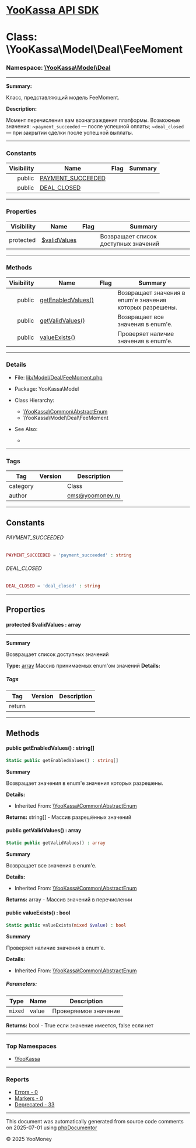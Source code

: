 # [YooKassa API SDK](../home.md)

# Class: \YooKassa\Model\Deal\FeeMoment
### Namespace: [\YooKassa\Model\Deal](../namespaces/yookassa-model-deal.md)
---
**Summary:**

Класс, представляющий модель FeeMoment.

**Description:**

Момент перечисления вам вознаграждения платформы. Возможные значения:
~`payment_succeeded` — после успешной оплаты;
~`deal_closed` — при закрытии сделки после успешной выплаты.

---
### Constants
| Visibility | Name | Flag | Summary |
| ----------:| ---- | ---- | ------- |
| public | [PAYMENT_SUCCEEDED](../classes/YooKassa-Model-Deal-FeeMoment.md#constant_PAYMENT_SUCCEEDED) |  |  |
| public | [DEAL_CLOSED](../classes/YooKassa-Model-Deal-FeeMoment.md#constant_DEAL_CLOSED) |  |  |

---
### Properties
| Visibility | Name | Flag | Summary |
| ----------:| ---- | ---- | ------- |
| protected | [$validValues](../classes/YooKassa-Model-Deal-FeeMoment.md#property_validValues) |  | Возвращает список доступных значений |

---
### Methods
| Visibility | Name | Flag | Summary |
| ----------:| ---- | ---- | ------- |
| public | [getEnabledValues()](../classes/YooKassa-Common-AbstractEnum.md#method_getEnabledValues) |  | Возвращает значения в enum'е значения которых разрешены. |
| public | [getValidValues()](../classes/YooKassa-Common-AbstractEnum.md#method_getValidValues) |  | Возвращает все значения в enum'e. |
| public | [valueExists()](../classes/YooKassa-Common-AbstractEnum.md#method_valueExists) |  | Проверяет наличие значения в enum'e. |

---
### Details
* File: [lib/Model/Deal/FeeMoment.php](../../lib/Model/Deal/FeeMoment.php)
* Package: YooKassa\Model
* Class Hierarchy: 
  * [\YooKassa\Common\AbstractEnum](../classes/YooKassa-Common-AbstractEnum.md)
  * \YooKassa\Model\Deal\FeeMoment

* See Also:
  * [](https://yookassa.ru/developers/api)

---
### Tags
| Tag | Version | Description |
| --- | ------- | ----------- |
| category |  | Class |
| author |  | cms@yoomoney.ru |

---
## Constants
<a name="constant_PAYMENT_SUCCEEDED" class="anchor"></a>
###### PAYMENT_SUCCEEDED
```php
PAYMENT_SUCCEEDED = 'payment_succeeded' : string
```


<a name="constant_DEAL_CLOSED" class="anchor"></a>
###### DEAL_CLOSED
```php
DEAL_CLOSED = 'deal_closed' : string
```



---
## Properties
<a name="property_validValues"></a>
#### protected $validValues : array
---
**Summary**

Возвращает список доступных значений

**Type:** <a href="../array"><abbr title="array">array</abbr></a>
Массив принимаемых enum&#039;ом значений
**Details:**


##### Tags
| Tag | Version | Description |
| --- | ------- | ----------- |
| return |  |  |


---
## Methods
<a name="method_getEnabledValues" class="anchor"></a>
#### public getEnabledValues() : string[]

```php
Static public getEnabledValues() : string[]
```

**Summary**

Возвращает значения в enum'е значения которых разрешены.

**Details:**
* Inherited From: [\YooKassa\Common\AbstractEnum](../classes/YooKassa-Common-AbstractEnum.md)

**Returns:** string[] - Массив разрешённых значений


<a name="method_getValidValues" class="anchor"></a>
#### public getValidValues() : array

```php
Static public getValidValues() : array
```

**Summary**

Возвращает все значения в enum'e.

**Details:**
* Inherited From: [\YooKassa\Common\AbstractEnum](../classes/YooKassa-Common-AbstractEnum.md)

**Returns:** array - Массив значений в перечислении


<a name="method_valueExists" class="anchor"></a>
#### public valueExists() : bool

```php
Static public valueExists(mixed $value) : bool
```

**Summary**

Проверяет наличие значения в enum'e.

**Details:**
* Inherited From: [\YooKassa\Common\AbstractEnum](../classes/YooKassa-Common-AbstractEnum.md)

##### Parameters:
| Type | Name | Description |
| ---- | ---- | ----------- |
| <code lang="php">mixed</code> | value  | Проверяемое значение |

**Returns:** bool - True если значение имеется, false если нет



---

### Top Namespaces

* [\YooKassa](../namespaces/yookassa.md)

---

### Reports
* [Errors - 0](../reports/errors.md)
* [Markers - 0](../reports/markers.md)
* [Deprecated - 33](../reports/deprecated.md)

---

This document was automatically generated from source code comments on 2025-07-01 using [phpDocumentor](http://www.phpdoc.org/)

&copy; 2025 YooMoney